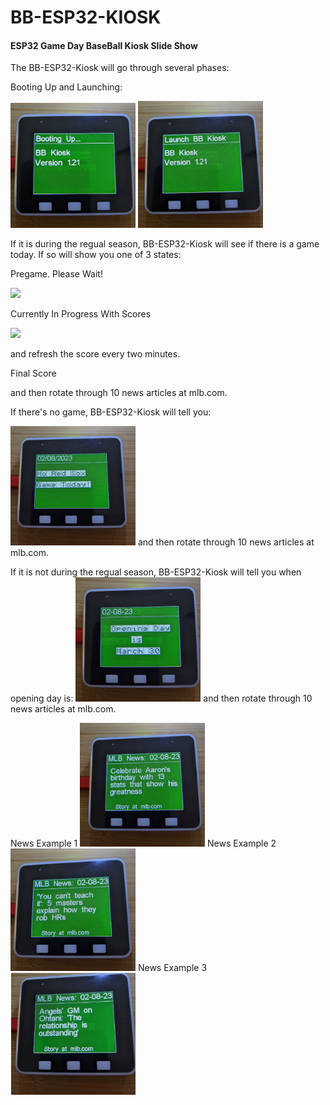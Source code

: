 # BB-ESP32-KIOSK

#### ESP32 Game Day BaseBall Kiosk Slide Show

The BB-ESP32-Kiosk will go through several phases:

Booting Up and Launching:<P>
<img src="boot.jpg" width="200"/>
<img src="launch.jpg" width="200"/>

If it is during the regual season, BB-ESP32-Kiosk
will see if there is a game today. If so will show you one of 3 states:<P>

Pregame. Please Wait!<P>
<img src="pregame.jpg" width="200"/>

Currently In Progress With Scores<P>
<img src="progress.jpg" width="200"/>

and refresh the score every two minutes.

Final Score<P> 
and then rotate through 10 news articles at mlb.com.


If there's no game, BB-ESP32-Kiosk will tell you:

<img src="nogame.jpg" width="200"/>
and then rotate through 10 news articles at mlb.com.


If it is not during the regual season, BB-ESP32-Kiosk
will tell you when opening day is:
<img src="opening_day.jpg" width="200"/>
and then rotate through 10 news articles at mlb.com.

News Example 1
<img src="news1.jpg" width="200"/>
News Example 2
<img src="news2.jpg" width="200"/>
News Example 3
<img src="news3.jpg" width="200"/>
